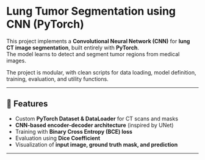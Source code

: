 # Lung Tumor Segmentation using CNN (PyTorch)

This project implements a **Convolutional Neural Network (CNN)** for **lung CT image segmentation**, built entirely with **PyTorch**.  
The model learns to detect and segment tumor regions from medical images.  

The project is modular, with clean scripts for data loading, model definition, training, evaluation, and utility functions.  

---

## 🚀 Features
- Custom **PyTorch Dataset & DataLoader** for CT scans and masks
- **CNN-based encoder-decoder architecture** (inspired by UNet)
- Training with **Binary Cross Entropy (BCE) loss**
- Evaluation using **Dice Coefficient**
- Visualization of **input image, ground truth mask, and prediction**

---


